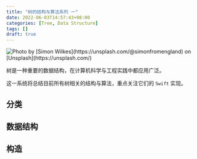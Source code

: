 ```yaml
---
title: "树的结构与算法系列 一"
date: 2022-06-03T14:57:43+08:00
categories: [Tree, Data Structure]
tags: []
draft: true
---
```


![](https://ryder-1252249141.cos.ap-shanghai.myqcloud.com/uPic/2022-06-03-simon-wilkes-S297j2CsdlM-unsplash.jpg "Photo by [Simon Wilkes](https://unsplash.com/@simonfromengland) on [Unsplash](https://unsplash.com/)")

树是一种重要的数据结构，在计算机科学与工程实践中都应用广泛。

这一系统将总结目前所有树相关的结构与算法，重点关注它们的 `Swift` 实现。

## 分类



## 数据结构

## 构造

